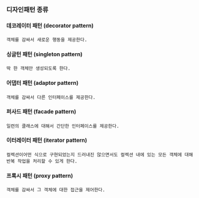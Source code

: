 ### 디자인패턴 종류

#### 데코레이터 패턴 (decorator pattern)
    객체를 감싸서 새로운 행동을 제공한다.

#### 싱글턴 패턴 (singleton pattern)
    딱 한 객체만 생성되도록 한다.

#### 어댑터 패턴 (adaptor pattern)
    객체를 감싸서 다른 인터페이스를 제공한다.

#### 퍼사드 패턴 (facade pattern)
    일련의 클래스에 대해서 간단한 인터페이스를 제공한다.

#### 이터레이터 패턴 (iterator pattern)
    컬렉션이어떤 식으로 구현되었는지 드러내진 않으면서도 컬렉션 내에 있는 모든 객체에 대해 반복 작업을 처리할 수 있게 한다.

#### 프록시 패턴 (proxy pattern)
    객체를 감싸서 그 객체에 대한 접근을 제어한다.

